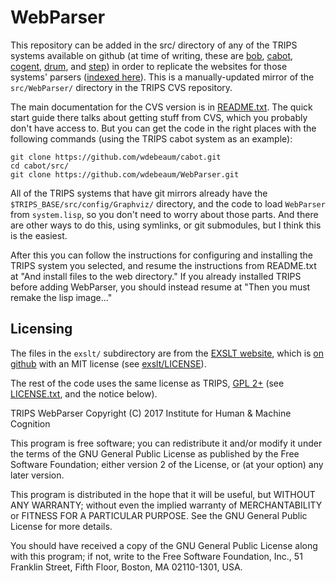 # WebParser #

This repository can be added in the src/ directory of any of the TRIPS systems
available on github (at time of writing, these are [bob](../../../bob),
[cabot](../../../cabot), [cogent](../../../cogent), [drum](../../../drum), and
[step](../../../step)) in order to replicate the websites for those systems'
parsers ([indexed here](http://trips.ihmc.us/parser/)). This is a
manually-updated mirror of the `src/WebParser/` directory in the TRIPS CVS
repository.

The main documentation for the CVS version is in [README.txt](README.txt). The
quick start guide there talks about getting stuff from CVS, which you probably
don't have access to. But you can get the code in the right places with the
following commands (using the TRIPS cabot system as an example):

    git clone https://github.com/wdebeaum/cabot.git
    cd cabot/src/
    git clone https://github.com/wdebeaum/WebParser.git

All of the TRIPS systems that have git mirrors already have the
`$TRIPS_BASE/src/config/Graphviz/` directory, and the code to load `WebParser`
from `system.lisp`, so you don't need to worry about those parts. And there are
other ways to do this, using symlinks, or git submodules, but I think this is
the easiest.

After this you can follow the instructions for configuring and installing the
TRIPS system you selected, and resume the instructions from README.txt at "And
install files to the web directory." If you already installed TRIPS before
adding WebParser, you should instead resume at "Then you must remake the lisp
image..."

## Licensing ##

The files in the `exslt/` subdirectory are from the [EXSLT website](http://exslt.org), which is [on github](https://github.com/exslt/exslt.github.io) with an MIT license (see [exslt/LICENSE](exslt/LICENSE)).

The rest of the code uses the same license as TRIPS, [GPL 2+](http://www.gnu.org/licenses/old-licenses/gpl-2.0.en.html) (see [LICENSE.txt](LICENSE.txt), and the notice below).

TRIPS WebParser
Copyright (C) 2017  Institute for Human & Machine Cognition

This program is free software; you can redistribute it and/or
modify it under the terms of the GNU General Public License
as published by the Free Software Foundation; either version 2
of the License, or (at your option) any later version.

This program is distributed in the hope that it will be useful,
but WITHOUT ANY WARRANTY; without even the implied warranty of
MERCHANTABILITY or FITNESS FOR A PARTICULAR PURPOSE.  See the
GNU General Public License for more details.

You should have received a copy of the GNU General Public License
along with this program; if not, write to the Free Software
Foundation, Inc., 51 Franklin Street, Fifth Floor, Boston, MA  02110-1301, USA.
